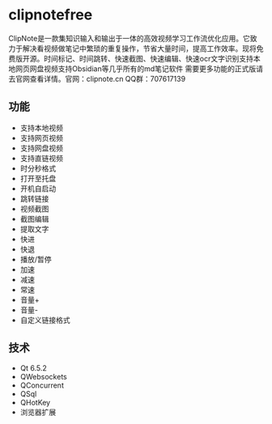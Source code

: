 # clipnotefree
ClipNote是一款集知识输入和输出于一体的高效视频学习工作流优化应用。它致力于解决看视频做笔记中繁琐的重复操作，节省大量时间，提高工作效率。现将免费版开源。时间标记、时间跳转、快速截图、快速编辑、快速ocr文字识别支持本地网页网盘视频支持Obsidian等几乎所有的md笔记软件
需要更多功能的正式版请去官网查看详情。官网：clipnote.cn QQ群：707617139
## 功能
- 支持本地视频
- 支持网页视频
- 支持网盘视频
- 支持直链视频
- 时分秒格式
- 打开至托盘
- 开机自启动
- 跳转链接
- 视频截图
- 截图编辑
- 提取文字
- 快进
- 快退
- 播放/暂停
- 加速
- 减速
- 常速
- 音量+
- 音量-
- 自定义链接格式
## 技术
- Qt 6.5.2
- QWebsockets
- QConcurrent
- QSql
- QHotKey
- 浏览器扩展
